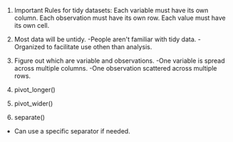 1. Important Rules for tidy datasets:
Each variable must have its own column.
Each observation must have its own row.
Each value must have its own cell.

2. Most data will be untidy.
  -People aren't familiar with tidy data.
  -Organized to facilitate use othen than analysis.
  
3. Figure out which are variable and observations.
  -One variable is spread across multiple columns.
  -One observation scattered across multiple rows.
  
4. pivot_longer()
5. pivot_wider()
6. separate()
  - Can use a specific separator if needed.
  